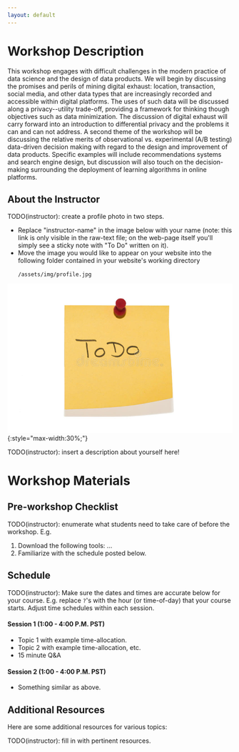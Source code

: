```yaml
---
layout: default
---
```


# Workshop Description
This workshop engages with difficult challenges in the modern practice of data science and the design of data products. We will begin by discussing the promises and perils of mining digital exhaust: location, transaction, social media, and other data types that are increasingly recorded and accessible within digital platforms. The uses of such data will be discussed along a privacy--utility trade-off, providing a framework for thinking though objectives such as data minimization. The discussion of digital exhaust will carry forward into an introduction to differential privacy and the problems it can and can not address. A second theme of the workshop will be discussing the relative merits of observational vs. experimental (A/B testing) data-driven decision making with regard to the design and improvement of data products. Specific examples will include recommendations systems and search engine design, but discussion will also touch on the decision-making surrounding the deployment of learning algorithms in online platforms.

## About the Instructor

TODO(instructor): create a profile photo in two steps.

  * Replace "instructor-name" in the image below with your name (note: this link
is only visible in the raw-text file; on the web-page itself you'll simply see a
sticky note with "To Do" written on it).
  * Move the image you would like to appear on your website into the 
    following folder contained in your website's working directory
    ```
    /assets/img/profile.jpg
    ```
![instructor-name](/assets/img/profile.jpg){:style="max-width:30%;"}

TODO(instructor): insert a description about yourself here!

# Workshop Materials

## Pre-workshop Checklist
TODO(instructor): enumerate what students need to take care of before the
workshop. E.g.

1. Download the following tools: ...
2. Familiarize with the schedule posted below.

## Schedule
TODO(instructor): Make sure the dates and times are accurate below for your
course. E.g. replace `?`'s with the hour (or time-of-day) 
that your course starts. Adjust time schedules within each session.

#### Session 1 (1:00 - 4:00 P.M. PST)
  - Topic 1 with example time-allocation.
  - Topic 2 with example time-allocation, etc.
  - 15 minute Q&A
  
#### Session 2 (1:00 - 4:00 P.M. PST)
  - Something similar as above.

## Additional Resources

Here are some additional resources for various topics:

TODO(instructor): fill in with pertinent resources.






